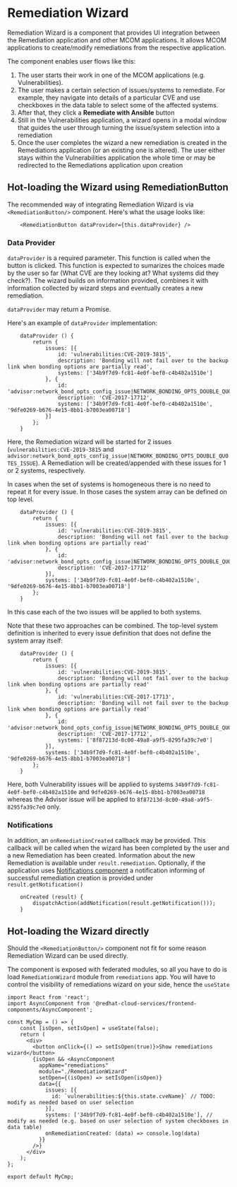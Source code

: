 # Remediation Wizard

Remediation Wizard is a component that provides UI integration between the Remediation application and other MCOM applications. It allows MCOM applications to create/modify remediations from the respective application.

The component enables user flows like this:
1. The user starts their work in one of the MCOM applications (e.g. Vulnerabilities).
1. The user makes a certain selection of issues/systems to remediate.
    For example, they navigate into details of a particular CVE and use checkboxes in the data table to select some of the affected systems.
1. After that, they click a **Remediate with Ansible** button
1. Still in the Vulnerabilities application, a wizard opens in a modal window that guides the user through turning the issue/system selection into a remediation
1. Once the user completes the wizard a new remediation is created in the Remediations application (or an existing one is altered).
    The user either stays within the Vulnerabilities application the whole time or may be redirected to the Remediations application upon creation

## Hot-loading the Wizard using RemediationButton
The recommended way of integrating Remediation Wizard is via `<RemediationButton/>` component.
Here's what the usage looks like:

```JSX
    <RemediationButton dataProvider={this.dataProvider} />
```

### Data Provider
`dataProvider` is a required parameter.
This function is called when the button is clicked.
This function is expected to sumarizes the choices made by the user so far (What CVE are they looking at? What systems did they check?).
The wizard builds on information provided, combines it with information collected by wizard steps and eventually creates a new remediation.

`dataProvider` may return a Promise.

Here's an example of `dataProvider` implementation:

```JSX
    dataProvider () {
        return {
            issues: [{
                id: 'vulnerabilities:CVE-2019-3815',
                description: 'Bonding will not fail over to the backup link when bonding options are partially read',
                systems: ['34b9f7d9-fc81-4e0f-bef0-c4b402a1510e']
            }, {
                id: 'advisor:network_bond_opts_config_issue|NETWORK_BONDING_OPTS_DOUBLE_QUOTES_ISSUE',
                description: 'CVE-2017-17712',
                systems: ['34b9f7d9-fc81-4e0f-bef0-c4b402a1510e', '9dfe0269-b676-4e15-8bb1-b7003ea00718']
            }]
        };
    }
```

Here, the Remediation wizard will be started for 2 issues (`vulnerabilities:CVE-2019-3815` and `advisor:network_bond_opts_config_issue|NETWORK_BONDING_OPTS_DOUBLE_QUOTES_ISSUE`). A Remediation will be created/appended with these issues for 1 or 2 systems, respectively.

In cases when the set of systems is homogeneous there is no need to repeat it for every issue.
In those cases the system array can be defined on top level.

```JSX
    dataProvider () {
        return {
            issues: [{
                id: 'vulnerabilities:CVE-2019-3815',
                description: 'Bonding will not fail over to the backup link when bonding options are partially read'
            }, {
                id: 'advisor:network_bond_opts_config_issue|NETWORK_BONDING_OPTS_DOUBLE_QUOTES_ISSUE',
                description: 'CVE-2017-17712'
            }],
            systems: ['34b9f7d9-fc81-4e0f-bef0-c4b402a1510e', '9dfe0269-b676-4e15-8bb1-b7003ea00718']
        };
    }
```

In this case each of the two issues will be applied to both systems.

Note that these two approaches can be combined.
The top-level system definition is inherited to every issue definition that does not define the system array itself:

```JSX
    dataProvider () {
        return {
            issues: [{
                id: 'vulnerabilities:CVE-2019-3815',
                description: 'Bonding will not fail over to the backup link when bonding options are partially read'
            }, {
                id: 'vulnerabilities:CVE-2017-17713',
                description: 'Bonding will not fail over to the backup link when bonding options are partially read'
            }, {
                id: 'advisor:network_bond_opts_config_issue|NETWORK_BONDING_OPTS_DOUBLE_QUOTES_ISSUE',
                description: 'CVE-2017-17712',
                systems: ['8f87213d-8c00-49a8-a9f5-8295fa39c7e0']
            }],
            systems: ['34b9f7d9-fc81-4e0f-bef0-c4b402a1510e', '9dfe0269-b676-4e15-8bb1-b7003ea00718']
        };
    }
```

Here, both Vulnerability issues will be applied to systems `34b9f7d9-fc81-4e0f-bef0-c4b402a1510e` and `9dfe0269-b676-4e15-8bb1-b7003ea00718` whereas the Advisor issue will be applied to `8f87213d-8c00-49a8-a9f5-8295fa39c7e0` only.

### Notifications

In addition, an `onRemediationCreated` callback may be provided.
This callback will be called when the wizard has been completed by the user and a new Remediation has been created.
Information about the new Remediation is available under `result.remediation`.
Optionally, if the application uses [Notifications component](https://github.com/RedHatInsights/frontend-components/blob/master/packages/notifications/doc/notifications.md) a notification informing of successful remediation creation is provided under `result.getNotification()`

```JSX
    onCreated (result) {
        dispatchAction(addNotification(result.getNotification()));
    }
```

## Hot-loading the Wizard directly
Should the `<RemediationButton/>` component not fit for some reason Remediation Wizard can be used directly.

The component is exposed with federated modules, so all you have to do is load `RemediationWizard` module from `remediations` app. You will have to control the visibility of remediations wizard on your side, hence the `useState` 

```JSX
import React from 'react';
import AsyncComponent from '@redhat-cloud-services/frontend-components/AsyncComponent';

const MyCmp = () => {
    const [isOpen, setIsOpen] = useState(false);
    return (
      <div>
        <button onClick={() => setIsOpen(true)}>Show remediations wizard</button>
        {isOpen && <AsyncComponent
          appName="remediations"
          module="./RemediationWizard"
          setOpen={(isOpen) => setIsOpen(isOpen)}
          data={{
            issues: [{
              id: `vulnerabilities:${this.state.cveName}` // TODO: modify as needed based on user selection
            }],
            systems: ['34b9f7d9-fc81-4e0f-bef0-c4b402a1510e'], // modify as needed (e.g. based on user selection of system checkboxes in data table)
            onRemediationCreated: (data) => console.log(data)
          }}
        />}
      </div>
    );
};

export default MyCmp;

```
